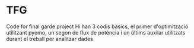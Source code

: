 # TFG
Code for final garde project
Hi han 3 codis bàsics, el primer d'optimització utilitzant pyomo, un segon de flux de potència i un últims auxilar utilitzats durant el treball per analitzar dades
